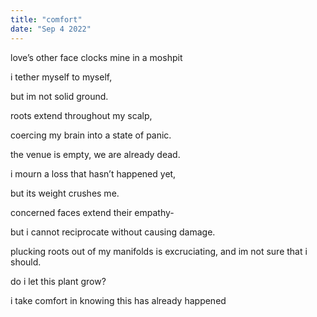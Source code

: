 ```yaml
---
title: "comfort"
date: "Sep 4 2022"
---
```

love’s other face clocks mine in a moshpit

i tether myself to myself,

but im not solid ground.

roots extend throughout my scalp,

coercing my brain into a state of panic.

the venue is empty, we are already dead.

i mourn a loss that hasn’t happened yet,

but its weight crushes me.

concerned faces extend their empathy- 

but i cannot reciprocate without causing damage.

plucking roots out of my manifolds is excruciating, and im not sure that i should.

do i let this plant grow?

i take comfort in knowing this has already happened
